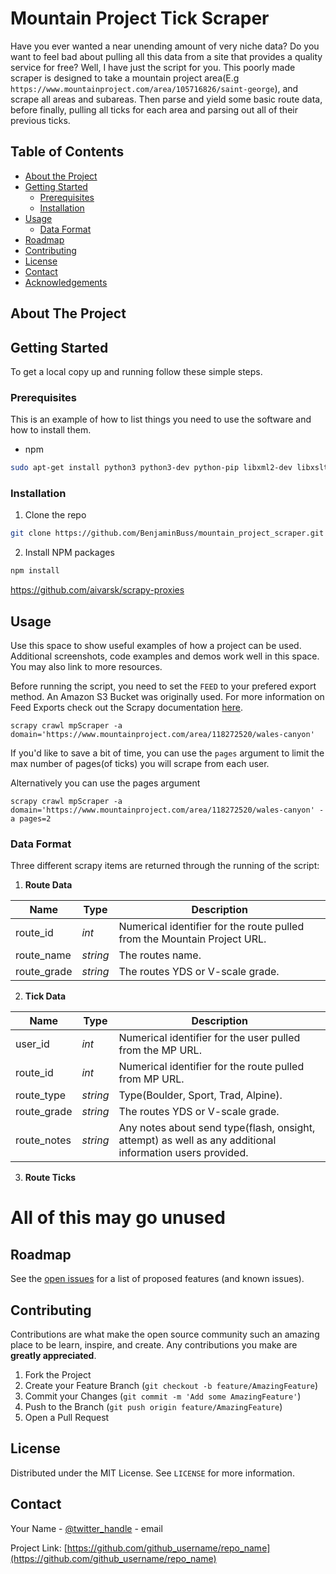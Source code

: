 # Mountain Project Tick Scraper

Have you ever wanted a near unending amount of very niche data? Do you want to feel bad about pulling all this data from a site that provides a quality service for free? Well, I have just the script for you. This poorly made scraper is designed to take a mountain project area(E.g `https://www.mountainproject.com/area/105716826/saint-george`), and scrape all areas and subareas. Then parse and yield some basic route data, before finally, pulling all ticks for each area and parsing out all of their previous ticks.

## Table of Contents

* [About the Project](#about-the-project)
* [Getting Started](#getting-started)
  * [Prerequisites](#prerequisites)
  * [Installation](#installation)
* [Usage](#usage)
  * [Data Format](#data-format)
* [Roadmap](#roadmap)
* [Contributing](#contributing)
* [License](#license)
* [Contact](#contact)
* [Acknowledgements](#acknowledgements)




## About The Project


## Getting Started

To get a local copy up and running follow these simple steps.

### Prerequisites

This is an example of how to list things you need to use the software and how to install them.
* npm
```sh
sudo apt-get install python3 python3-dev python-pip libxml2-dev libxslt1-dev zlib1g-dev libffi-dev libssl-dev
```

### Installation

1. Clone the repo
```sh
git clone https://github.com/BenjaminBuss/mountain_project_scraper.git
```
2. Install NPM packages
```sh
npm install
```

https://github.com/aivarsk/scrapy-proxies

<!-- USAGE EXAMPLES -->
## Usage

Use this space to show useful examples of how a project can be used. Additional screenshots, code examples and demos work well in this space. You may also link to more resources.

Before running the script, you need to set the `FEED` to your prefered export method. An Amazon S3 Bucket was originally used. For more information on Feed Exports check out the Scrapy documentation [here](https://docs.scrapy.org/en/latest/topics/feed-exports.html). 
```
scrapy crawl mpScraper -a domain='https://www.mountainproject.com/area/118272520/wales-canyon'
```

If you'd like to save a bit of time, you can use the `pages` argument to limit the max number of pages(of ticks) you will scrape from each user. 

Alternatively you can use the pages argument
```
scrapy crawl mpScraper -a domain='https://www.mountainproject.com/area/118272520/wales-canyon' -a pages=2
```

### Data Format

Three different scrapy items are returned through the running of the script:

1. **Route Data**

Name | Type | Description
---- | ---- | -----------
route_id | *int* | Numerical identifier for the route pulled from the Mountain Project URL.
route_name | *string* | The routes name.
route_grade | *string* | The routes YDS or V-scale grade.


2. **Tick Data**

Name | Type | Description
---- | ---- | -----------
user_id | *int* | Numerical identifier for the user pulled from the MP URL.
route_id | *int* | Numerical identifier for the route pulled from MP URL.
route_type | *string* | Type(Boulder, Sport, Trad, Alpine).
route_grade | *string* | The routes YDS or V-scale grade.
route_notes | *string* | Any notes about send type(flash, onsight, attempt) as well as any additional information users provided.


3. **Route Ticks**





# All of this may go unused

<!-- ROADMAP -->
## Roadmap

See the [open issues](https://github.com/github_username/repo_name/issues) for a list of proposed features (and known issues).



<!-- CONTRIBUTING -->
## Contributing

Contributions are what make the open source community such an amazing place to be learn, inspire, and create. Any contributions you make are **greatly appreciated**.

1. Fork the Project
2. Create your Feature Branch (`git checkout -b feature/AmazingFeature`)
3. Commit your Changes (`git commit -m 'Add some AmazingFeature'`)
4. Push to the Branch (`git push origin feature/AmazingFeature`)
5. Open a Pull Request



<!-- LICENSE -->
## License

Distributed under the MIT License. See `LICENSE` for more information.



<!-- CONTACT -->
## Contact

Your Name - [@twitter_handle](https://twitter.com/twitter_handle) - email

Project Link: [https://github.com/github_username/repo_name](https://github.com/github_username/repo_name)


